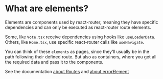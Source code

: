 # What are elements?

Elements are components used by react-router, meaning they have specific
dependencies and can only be executed as react-router route elements.

Some, like `Vote.tsx` receive dependencies using hooks like `useLoaderData`.
Others, like `Home.tsx`, use specific react-router calls like `useNavigate`.

You can think of these `elements` as pages, since they'll usually be in the path
following their defined route. But also as containers, where you get all the
required data and pass it to the components.

See the documentation
[about Routes](https://reactrouter.com/en/main/components/routes) and
[about errorElement](https://reactrouter.com/en/main/route/error-element)
